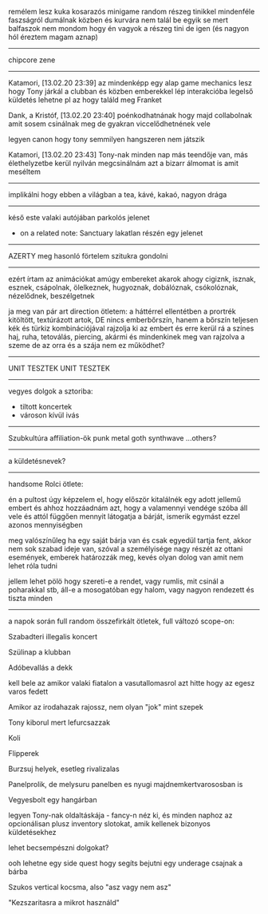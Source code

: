 remélem lesz kuka kosarazós minigame
random részeg tinikkel
mindenféle faszságról dumálnak közben
és kurvára nem talál be egyik se
mert balfaszok
nem mondom hogy én vagyok a részeg tini
de igen
(és nagyon hól éreztem magam aznap)

---------------------------

chipcore zene

---


Katamori, [13.02.20 23:39]
az mindenképp egy alap game mechanics lesz hogy Tony járkál a clubban és közben emberekkel lép interakcióba
legelső küldetés lehetne pl az hogy találd meg Franket

Dank, a Kristóf, [13.02.20 23:40]
poénkodhatnának hogy majd collabolnak
amit sosem csinálnak meg de gyakran viccelődhetnének vele

legyen canon hogy tony semmilyen hangszeren nem játszik

Katamori, [13.02.20 23:43]
Tony-nak minden nap más teendője van, más élethelyzetbe kerül
nyilván megcsinálnám azt a bizarr álmomat is amit meséltem

--------------------------

implikálni hogy ebben a világban a tea, kávé, kakaó, nagyon drága

------

késő este valaki autójában parkolós jelenet
* on a related note: Sanctuary lakatlan részén egy jelenet

----------

AZERTY meg hasonló förtelem szitukra gondolni

-------

ezért írtam az animációkat amúgy
embereket akarok ahogy cigiznk, isznak, esznek, csápolnak, ölelkeznek, hugyoznak, dobálóznak, csókolóznak, nézelődnek, beszélgetnek

ja meg van pár art direction ötletem:
a háttérrel ellentétben a prortrék kitöltött, textúrázott artok, DE nincs emberbőrszín, hanem a bőrszín teljesen kék és türkiz kombinációjával rajzolja ki az embert
és erre kerül rá a színes haj, ruha, tetoválás, piercing, akármi
és mindenkinek meg van rajzolva a szeme de az orra és a szája nem
ez működhet?

-------

UNIT TESZTEK
UNIT TESZTEK

----

vegyes dolgok a sztoriba:
* tiltott koncertek
* városon kívül ivás

-----------

Szubkultúra affiliation-ök
punk
metal
goth
synthwave
...others?

------------------

a küldetésnevek?

-----------------

handsome Rolci ötlete:

én a pultost úgy képzelem el, hogy először kitalálnék egy adott jellemű embert és ahhoz hozzáadnám azt, hogy a valamennyi vendége szóba áll vele és attól függően mennyit látogatja a bárját, ismerik egymást ezzel azonos mennyiségben

meg valószínűleg ha egy saját bárja van és csak egyedül tartja fent, akkor nem sok szabad ideje van, szóval a személyisége nagy részét az ottani események, emberek határozzák meg, kevés olyan dolog van amit nem lehet róla tudni

jellem lehet pölö hogy szereti-e a rendet, vagy rumlis, mit csinál a poharakkal stb, áll-e a mosogatóban egy halom, vagy nagyon rendezett és tiszta minden

----------------

a napok során full random összefirkált ötletek, full változó scope-on:

Szabadteri illegalis koncert

Szülinap a klubban

Adóbevallás a dekk

 kell bele az amikor valaki fiatalon a vasutallomasrol azt hitte hogy az egesz varos fedett

Amikor az irodahazak rajossz, nem olyan "jok" mint szepek

Tony kiborul mert lefurcsazzak

Koli

Flipperek

Burzsuj helyek, esetleg rivalizalas

Panelprolik, de melysuru panelben es nyugi majdnemkertvarososban is

Vegyesbolt egy hangárban

legyen Tony-nak oldaltáskája - fancy-n néz ki, és minden naphoz az opcionálisan plusz inventory slotokat, amik kellenek bizonyos küldetésekhez

lehet becsempészni dolgokat?

ooh lehetne egy side quest hogy segíts bejutni egy underage csajnak a bárba

Szukos vertical kocsma, also "asz vagy  nem asz"

"Kezszaritasra a mikrot használd"